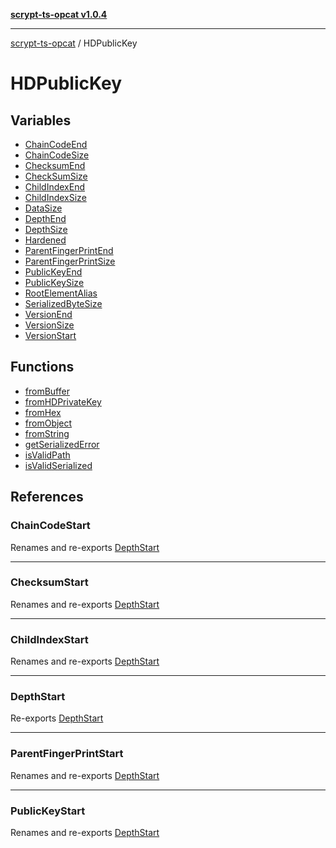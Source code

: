 [**scrypt-ts-opcat v1.0.4**](../../README.md)

***

[scrypt-ts-opcat](../../README.md) / HDPublicKey

# HDPublicKey

## Variables

- [ChainCodeEnd](variables/ChainCodeEnd.md)
- [ChainCodeSize](variables/ChainCodeSize.md)
- [ChecksumEnd](variables/ChecksumEnd.md)
- [CheckSumSize](variables/CheckSumSize.md)
- [ChildIndexEnd](variables/ChildIndexEnd.md)
- [ChildIndexSize](variables/ChildIndexSize.md)
- [DataSize](variables/DataSize.md)
- [DepthEnd](variables/DepthEnd.md)
- [DepthSize](variables/DepthSize.md)
- [Hardened](variables/Hardened.md)
- [ParentFingerPrintEnd](variables/ParentFingerPrintEnd.md)
- [ParentFingerPrintSize](variables/ParentFingerPrintSize.md)
- [PublicKeyEnd](variables/PublicKeyEnd.md)
- [PublicKeySize](variables/PublicKeySize.md)
- [RootElementAlias](variables/RootElementAlias.md)
- [SerializedByteSize](variables/SerializedByteSize.md)
- [VersionEnd](variables/VersionEnd.md)
- [VersionSize](variables/VersionSize.md)
- [VersionStart](variables/VersionStart.md)

## Functions

- [fromBuffer](functions/fromBuffer.md)
- [fromHDPrivateKey](functions/fromHDPrivateKey.md)
- [fromHex](functions/fromHex.md)
- [fromObject](functions/fromObject.md)
- [fromString](functions/fromString.md)
- [getSerializedError](functions/getSerializedError.md)
- [isValidPath](functions/isValidPath.md)
- [isValidSerialized](functions/isValidSerialized.md)

## References

### ChainCodeStart

Renames and re-exports [DepthStart](../HDPrivateKey/variables/DepthStart.md)

***

### ChecksumStart

Renames and re-exports [DepthStart](../HDPrivateKey/variables/DepthStart.md)

***

### ChildIndexStart

Renames and re-exports [DepthStart](../HDPrivateKey/variables/DepthStart.md)

***

### DepthStart

Re-exports [DepthStart](../HDPrivateKey/variables/DepthStart.md)

***

### ParentFingerPrintStart

Renames and re-exports [DepthStart](../HDPrivateKey/variables/DepthStart.md)

***

### PublicKeyStart

Renames and re-exports [DepthStart](../HDPrivateKey/variables/DepthStart.md)
